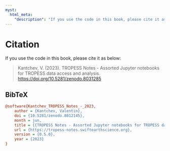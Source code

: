 ```yaml
---
myst:
  html_meta:
    "description": "If you use the code in this book, please cite it as: Kantchev, V. (2023). TROPESS Notes - Assorted Jupyter notebooks for TROPESS data access and analysis"
---
```


# Citation

If you use the code in this book, please cite it as below:

> Kantchev, V. (2023). TROPESS Notes - Assorted Jupyter notebooks for TROPESS data access and analysis. https://doi.org/10.5281/zenodo.8031285

## BibTeX

```ini
@software{Kantchev_TROPESS_Notes_-_2023,
    author = {Kantchev, Valentin},
    doi = {10.5281/zenodo.8012145},
    month = jun,
    title = {{TROPESS Notes - Assorted Jupyter notebooks for TROPESS data access and analysis.}},
    url = {https://tropess-notes.swiftearthscience.org},
    version = {0.5.0},
    year = {2023}
}
```